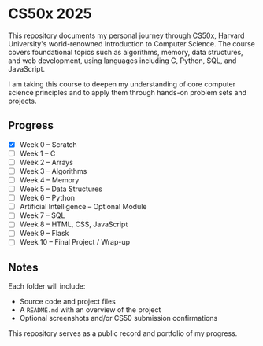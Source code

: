 # CS50x 2025

This repository documents my personal journey through [CS50x](https://cs50.harvard.edu/x/), Harvard University's world-renowned Introduction to Computer Science. The course covers foundational topics such as algorithms, memory, data structures, and web development, using languages including C, Python, SQL, and JavaScript. 

I am taking this course to deepen my understanding of core computer science principles and to apply them through hands-on problem sets and projects.

## Progress

- [x] Week 0 – Scratch  
- [ ] Week 1 – C  
- [ ] Week 2 – Arrays  
- [ ] Week 3 – Algorithms  
- [ ] Week 4 – Memory  
- [ ] Week 5 – Data Structures  
- [ ] Week 6 – Python  
- [ ] Artificial Intelligence – Optional Module  
- [ ] Week 7 – SQL  
- [ ] Week 8 – HTML, CSS, JavaScript  
- [ ] Week 9 – Flask  
- [ ] Week 10 – Final Project / Wrap-up  

## Notes

Each folder will include:

- Source code and project files  
- A `README.md` with an overview of the project 
- Optional screenshots and/or CS50 submission confirmations  

This repository serves as a public record and portfolio of my progress.
